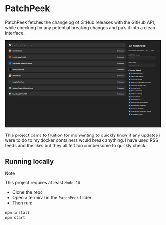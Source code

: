# PatchPeek

PatchPeek fetches the changelog of GitHub releases with the GitHub API, while checking for any potential breaking changes and puts it into a clean interface.

![](screenshot.png)

This project came to fruition for me wanting to quickly know if any updates i were to do to my docker containers would break anything. I have used RSS feeds and the likes but they all felt too cumbersome to quickly check.

## Running locally

> [!NOTE]
> This project requires at least `Node 18`

- Clone the repo
- Open a terminal in the `PatchPeek` folder
- Then run:

```
npm install
npm start
```
